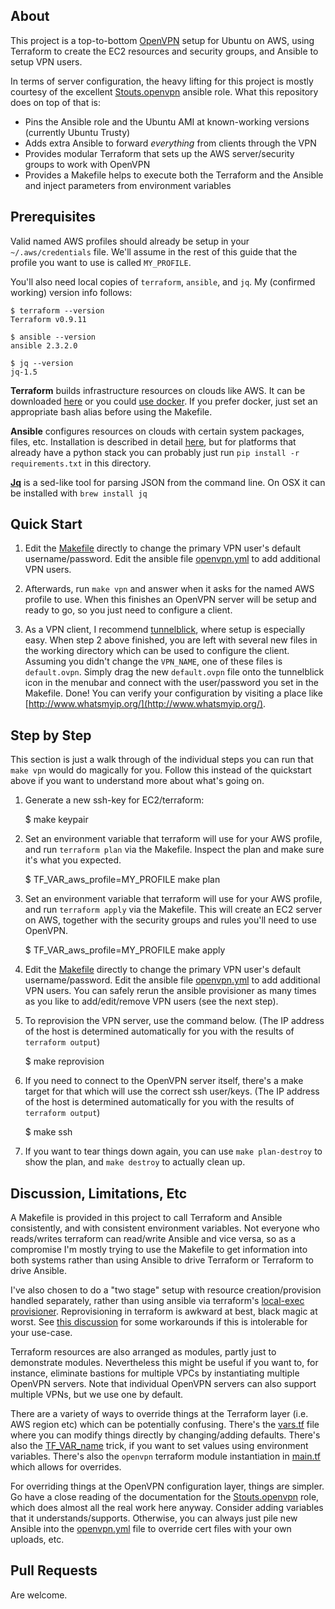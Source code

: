 ## About

This project is a top-to-bottom [OpenVPN](https://openvpn.net/) setup for Ubuntu on AWS, using Terraform to create the EC2 resources and security groups, and Ansible to setup VPN users.

In terms of server configuration, the heavy lifting for this project is mostly courtesy of the excellent [Stouts.openvpn](https://github.com/Stouts/Stouts.openvpn) ansible role.  What this repository does on top of that is:

  * Pins the Ansible role and the Ubuntu AMI at known-working versions (currently Ubuntu Trusty)
  * Adds extra Ansible to forward *everything* from clients through the VPN
  * Provides modular Terraform that sets up the AWS server/security groups to work with OpenVPN
  * Provides a Makefile helps to execute both the Terraform and the Ansible and inject parameters from environment variables

## Prerequisites

Valid named AWS profiles should already be setup in your `~/.aws/credentials` file.  We'll assume in the rest of this guide that the profile you want to use is called `MY_PROFILE`.

You'll also need local copies of `terraform`, `ansible`, and `jq`.  My (confirmed working) version info follows:

    $ terraform --version
    Terraform v0.9.11

    $ ansible --version
    ansible 2.3.2.0

    $ jq --version
    jq-1.5

**Terraform** builds infrastructure resources on clouds like AWS.  It can be downloaded [here](https://www.terraform.io/downloads.html) or you could [use docker](https://hub.docker.com/r/hashicorp/terraform/).  If you prefer docker, just set an appropriate bash alias before using the Makefile.

**Ansible** configures resources on clouds with certain system packages, files, etc.  Installation is described in detail  [here](http://docs.ansible.com/ansible/latest/intro_installation.html), but for platforms that already have a python stack you can probably just run `pip install -r requirements.txt` in this directory.

**[Jq](https://stedolan.github.io/jq/)** is a sed-like tool for parsing JSON from the command line.  On OSX it can be installed with `brew install jq`

## Quick Start

1. Edit the [Makefile](Makefile) directly to change the primary VPN user's default username/password. Edit the ansible file [openvpn.yml](openvpn.yml) to add additional VPN users.

2. Afterwards, run `make vpn` and answer when it asks for the named AWS profile to use.  When this finishes an OpenVPN server will be setup and ready to go, so you just need to configure a client.  

3. As a VPN client, I recommend [tunnelblick](https://tunnelblick.net), where setup is especially easy.  When step 2 above finished, you are left with several new files in the working directory which can be used to configure the client.  Assuming you didn't change the `VPN_NAME`, one of these files is `default.ovpn`.  Simply drag the new `default.ovpn` file onto the tunnelblick icon in the menubar and connect with the user/password you set in the Makefile.  Done!  You can verify your configuration by visiting a place like [http://www.whatsmyip.org/](http://www.whatsmyip.org/).

## Step by Step

This section is just a walk through of the individual steps you can run that `make vpn` would do magically for you.  Follow this instead of the quickstart above if you want to understand more about what's going on.

1. Generate a new ssh-key for EC2/terraform:

    $ make keypair

2. Set an environment variable that terraform will use for your AWS profile, and run `terraform plan` via the Makefile.  Inspect the plan and make sure it's what you expected.

    $ TF_VAR_aws_profile=MY_PROFILE make plan

3. Set an environment variable that terraform will use for your AWS profile, and run `terraform apply` via the Makefile.  This will create an EC2 server on AWS, together with the security groups and rules you'll need to use OpenVPN.

    $ TF_VAR_aws_profile=MY_PROFILE make apply

4. Edit the [Makefile](Makefile) directly to change the primary VPN user's default username/password. Edit the ansible file [openvpn.yml](openvpn.yml) to add additional VPN users. You can safely rerun the ansible provisioner as many times as you like to add/edit/remove VPN users (see the next step).

5.  To reprovision the VPN server, use the command below.  (The IP address of the host is determined automatically for you with the results of `terraform output`)

    $ make reprovision

5. If you need to connect to the OpenVPN server itself, there's a make target for that which will use the correct ssh user/keys.  (The IP address of the host is determined automatically for you with the results of `terraform output`)

    $ make ssh

6. If you want to tear things down again, you can use `make plan-destroy` to show the plan, and `make destroy` to actually clean up.

## Discussion, Limitations, Etc

A Makefile is provided in this project to call Terraform and Ansible consistently, and with consistent environment variables.  Not everyone who reads/writes terraform can read/write Ansible and vice versa, so as a compromise I'm mostly trying to use the Makefile to get information into both systems rather than using Ansible to drive Terraform or Terraform to drive Ansible.

I've also chosen to do a "two stage" setup with resource creation/provision handled separately, rather than using ansible via terraform's [local-exec provisioner](https://www.terraform.io/docs/provisioners/local-exec.html).  Reprovisioning in terraform is awkward at best, black magic at worst.  See [this discussion](https://github.com/hashicorp/terraform/issues/3193) for some workarounds if this is intolerable for your use-case.

Terraform resources are also arranged as modules, partly just to demonstrate modules.  Nevertheless this might be useful if you want to, for instance, eliminate bastions for multiple VPCs by instantiating multiple OpenVPN servers.  Note that individual OpenVPN servers can also support multiple VPNs, but we use one by default.

There are a variety of ways to override things at the Terraform layer (i.e. AWS region etc) which can be potentially confusing.  There's the [vars.tf](vars.tf) file where you can modify things directly by changing/adding defaults.  There's also the  [TF_VAR_name](https://www.terraform.io/docs/configuration/environment-variables.html#tf_var_name) trick, if you want to set values using environment variables.  There's also the `openvpn` terraform module instantiation in [main.tf](main.tf) which allows for overrides.

For overriding things at the OpenVPN configuration layer, things are simpler.  Go have a close reading of the documentation for the [Stouts.openvpn](https://github.com/Stouts/Stouts.openvpn) role, which does almost all the real work here anyway.  Consider adding variables that it understands/supports.  Otherwise, you can always just pile new Ansible into the [openvpn.yml](openvpn.yml) file to override cert files with your own uploads, etc.

## Pull Requests

Are welcome.
